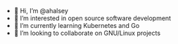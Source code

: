 - 👋 Hi, I’m @ahalsey
- 👀 I’m interested in open source software development
- 🌱 I’m currently learning Kubernetes and Go
- 💞️ I’m looking to collaborate on GNU/Linux projects
